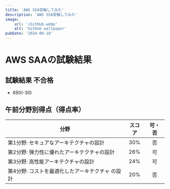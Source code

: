 ```yaml
---
title: 'AWS SSA受験してみた'
description: 'AWS SSA受験してみた'
image:
    url: '/GitHub.webp'
    alt: 'GitHub wallpaper'
pubDate: '2024-08-10'
---
```


# AWS SAAの試験結果

## 試験結果	不合格
* 690(-30)

## 午前分野別得点（得点率）

| 分野| スコア |可・否 |
|---|:---:|:--:|
| 第1分野: セキュアなアーキテクチャの設計 | 30% | 否  |
| 第2分野: 弾力性に優れたアーキテクチャの設計 | 26% | 可  |
| 第3分野: 高性能アーキテクチャの設計 | 24% | 可  |
| 第4分野: コストを最適化したアーキテクチャ の設計 | 20% | 否  |